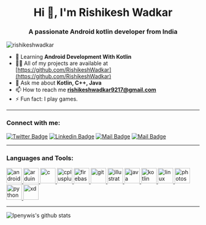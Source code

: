 <h1 align="center">Hi 👋, I'm Rishikesh Wadkar</h1>
<h3 align="center">A passionate Android kotlin developer from India</h3>

<p align="left"> <img src="https://komarev.com/ghpvc/?username=rishikeshwadkar&label=Profile%20views&color=0e75b6&style=flat" alt="rishikeshwadkar" /> </p>

- 🌱 Learning **Android Development With Kotlin**
- 👨‍💻 All of my projects are available at [https://github.com/RishikeshWadkar](https://github.com/RishikeshWadkar)
- 💬 Ask me about **Kotlin, C++, Java**
- 📫 How to reach me **rishikeshwadkar9217@gmail.com**
- ⚡ Fun fact: I play games.

-------

<h3 align="left">Connect with me:</h3>
<p align="left">
  
[![Twitter Badge](https://img.shields.io/badge/-@WadkarRishikesh-1ca0f1?style=flat&labelColor=1ca0f1&logo=twitter&logoColor=white&link=https://twitter.com/WadkarRishikesh)](https://twitter.com/wadkarrishikesh) 
[![Linkedin Badge](https://img.shields.io/badge/-RishikeshWadkar-0e76a8?style=flat&labelColor=0e76a8&logo=linkedin&logoColor=white)](https://www.linkedin.com/in/rishikesh-wadkar-0aa455191/)
[![Mail Badge](https://img.shields.io/badge/-@rishikesh_9217-e84393?style=flat&labelColor=e84393&logo=instagram&logoColor=white)](https://www.instagram.com/rishikesh_9217/)
[![Mail Badge](https://img.shields.io/badge/-RishikeshWadkar-c0392b?style=flat&labelColor=c0392b&logo=gmail&logoColor=white)](mailto:rishikeshwadkar9217@gmail.com)

-------

<h3 align="left">Languages and Tools:</h3>
<p align="left"> <a href="https://developer.android.com" target="_blank"> <img src="https://devicons.github.io/devicon/devicon.git/icons/android/android-original-wordmark.svg" alt="android" width="40" height="40"/> </a> <a href="https://www.arduino.cc/" target="_blank"> <img src="https://cdn.worldvectorlogo.com/logos/arduino-1.svg" alt="arduino" width="40" height="40"/> </a> <a href="https://www.cprogramming.com/" target="_blank"> <img src="https://devicons.github.io/devicon/devicon.git/icons/c/c-original.svg" alt="c" width="40" height="40"/> </a> <a href="https://www.w3schools.com/cpp/" target="_blank"> <img src="https://devicons.github.io/devicon/devicon.git/icons/cplusplus/cplusplus-original.svg" alt="cplusplus" width="40" height="40"/> </a> <a href="https://firebase.google.com/" target="_blank"> <img src="https://www.vectorlogo.zone/logos/firebase/firebase-icon.svg" alt="firebase" width="40" height="40"/> </a> <a href="https://git-scm.com/" target="_blank"> <img src="https://www.vectorlogo.zone/logos/git-scm/git-scm-icon.svg" alt="git" width="40" height="40"/> </a> <a href="https://www.adobe.com/in/products/illustrator.html" target="_blank"> <img src="https://www.vectorlogo.zone/logos/adobe_illustrator/adobe_illustrator-icon.svg" alt="illustrator" width="40" height="40"/> </a> <a href="https://www.java.com" target="_blank"> <img src="https://devicons.github.io/devicon/devicon.git/icons/java/java-original-wordmark.svg" alt="java" width="40" height="40"/> </a> <a href="https://kotlinlang.org" target="_blank"> <img src="https://www.vectorlogo.zone/logos/kotlinlang/kotlinlang-icon.svg" alt="kotlin" width="40" height="40"/> </a> <a href="https://www.linux.org/" target="_blank"> <img src="https://devicons.github.io/devicon/devicon.git/icons/linux/linux-original.svg" alt="linux" width="40" height="40"/> </a> <a href="https://www.photoshop.com/en" target="_blank"> <img src="https://devicons.github.io/devicon/devicon.git/icons/photoshop/photoshop-plain.svg" alt="photoshop" width="40" height="40"/> </a> <a href="https://www.python.org" target="_blank"> <img src="https://devicons.github.io/devicon/devicon.git/icons/python/python-original.svg" alt="python" width="40" height="40"/> </a> <a href="https://www.adobe.com/products/xd.html" target="_blank"> <img src="https://cdn.worldvectorlogo.com/logos/adobe-xd.svg" alt="xd" width="40" height="40"/> </a> </p>

-------

![Ipenywis's github stats](https://github-readme-stats.vercel.app/api?username=rishikeshwadkar&count_private=true&theme=tokyonight&hide=contribs,prs)
